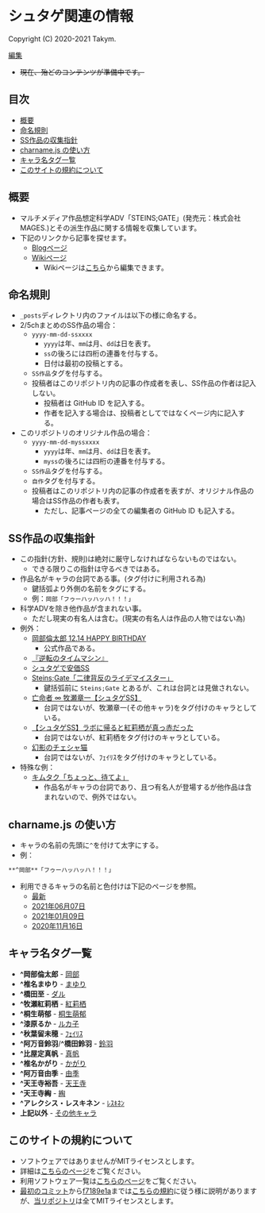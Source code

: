 # シュタゲ関連の情報
Copyright (C) 2020-2021 Takym.

[編集](https://github.com/Takym/shutage/)

* ~~現在、殆どのコンテンツが準備中です。~~

## 目次
* [概要](#summary)
* [命名規則](#naming_convention)
* [SS作品の収集指針](#collection_guidelines)
* [charname.js の使い方](#charname)
* [キャラ名タグ一覧](#charname_tags)
* [このサイトの規約について](#terms)

## 概要 <a id="summary"></a>
* マルチメディア作品想定科学ADV「STEINS;GATE」(発売元：株式会社MAGES.)とその派生作品に関する情報を収集しています。
* 下記のリンクから記事を探せます。
	* [Blogページ](https://takym.github.io/shutage/articles/tags.html)
	* [Wikiページ](https://takym.github.io/shutage/wiki/Home)
		* Wikiページは[こちら](https://github.com/Takym/shutage/wiki)から編集できます。

## 命名規則 <a id="naming_convention"></a>
* `_posts`ディレクトリ内のファイルは以下の様に命名する。
* 2/5chまとめのSS作品の場合：
	* `yyyy-mm-dd-ssxxxx`
		* `yyyy`は年、`mm`は月、`dd`は日を表す。
		* `ss`の後ろには四桁の連番を付与する。
		* 日付は最初の投稿とする。
	* `SS作品`タグを付与する。
	* 投稿者はこのリポジトリ内の記事の作成者を表し、SS作品の作者は記入しない。
		* 投稿者は GitHub ID を記入する。
		* 作者を記入する場合は、投稿者としてではなくページ内に記入する。
* このリポジトリのオリジナル作品の場合：
	* `yyyy-mm-dd-myssxxxx`
		* `yyyy`は年、`mm`は月、`dd`は日を表す。
		* `myss`の後ろには四桁の連番を付与する。
	* `SS作品`タグを付与する。
	* `自作`タグを付与する。
	* 投稿者はこのリポジトリ内の記事の作成者を表すが、オリジナル作品の場合はSS作品の作者も表す。
		* ただし、記事ページの全ての編集者の GitHub ID も記入する。

## SS作品の収集指針 <a id="collection_guidelines"></a>
* この指針(方針、規則)は絶対に厳守しなければならないものではない。
	* できる限りこの指針は守るべきではある。
* 作品名がキャラの台詞である事。(タグ付けに利用される為)
	* 鍵括弧より外側の名前をタグにする。
	* 例：`岡部「フゥーハッハッハ！！！」`
* 科学ADVを除き他作品が含まれない事。
	* ただし現実の有名人は含む。(現実の有名人は作品の人物ではない為)
* 例外：
	* [岡部倫太郎 12.14 HAPPY BIRTHDAY](https://takym.github.io/shutage/articles/2017/12/14/ss0000.html)
		* 公式作品である。
	* [『逆転のタイムマシン』](https://takym.github.io/shutage/articles/2017/05/20/ss0001.html)
	* [シュタゲで安価SS](https://takym.github.io/shutage/articles/2016/01/23/ss0000.html)
	* [Steins;Gate「二律背反のライデマイスター」](https://takym.github.io/shutage/articles/2015/09/27/ss0000.html)
		* 鍵括弧前に `Steins;Gate` とあるが、これは台詞とは見做されない。
	* [亡命者 ∞ 牧瀬章一【シュタゲSS】](https://takym.github.io/shutage/articles/2015/10/11/ss0000.html)
		* 台詞ではないが、牧瀬章一(その他キャラ)をタグ付けのキャラとしている。
	* [【シュタゲSS】ラボに帰ると紅莉栖が真っ赤だった](https://takym.github.io/shutage/articles/2015/08/06/ss0000.html)
		* 台詞ではないが、紅莉栖をタグ付けのキャラとしている。
	* [幻影のチェシャ猫](https://takym.github.io/shutage/articles/2015/02/28/ss0000.html)
		* 台詞ではないが、ﾌｪｲﾘｽをタグ付けのキャラとしている。
* 特殊な例：
	* [キムタク「ちょっと、待てよ」](https://takym.github.io/shutage/articles/2016/01/19/ss0000.html)
		* 作品名がキャラの台詞であり、且つ有名人が登場するが他作品は含まれないので、例外ではない。

## charname.js の使い方 <a id="charname"></a>
* キャラの名前の先頭に`^`を付けて太字にする。
* 例：
```markdown
**^岡部**「フゥーハッハッハ！！！」
```
* 利用できるキャラの名前と色付けは下記のページを参照。
	* [最新](https://takym.github.io/shutage/charname.html)
	* [2021年06月07日](https://takym.github.io/shutage/articles/2021/06/07/charname.html)
	* [2021年01月09日](https://takym.github.io/shutage/articles/2021/01/09/charname.html)
	* [2020年11月16日](https://takym.github.io/shutage/articles/2020/11/16/charname.html)

## キャラ名タグ一覧 <a id="charname_tags"></a>
* **^岡部倫太郎**                - [岡部](https://takym.github.io/shutage/articles/tags.html#岡部)
* **^椎名まゆり**                - [まゆり](https://takym.github.io/shutage/articles/tags.html#まゆり)
* **^橋田至**                    - [ダル](https://takym.github.io/shutage/articles/tags.html#ダル)
* **^牧瀬紅莉栖**                - [紅莉栖](https://takym.github.io/shutage/articles/tags.html#紅莉栖)
* **^桐生萌郁**                  - [桐生萌郁](https://takym.github.io/shutage/articles/tags.html#桐生萌郁)
* **^漆原るか**                  - [ルカ子](https://takym.github.io/shutage/articles/tags.html#ルカ子)
* **^秋葉留未穂**                - [ﾌｪｲﾘｽ](https://takym.github.io/shutage/articles/tags.html#ﾌｪｲﾘｽ)
* **^阿万音鈴羽**/**^橋田鈴羽** - [鈴羽](https://takym.github.io/shutage/articles/tags.html#鈴羽)
* **^比屋定真帆**                - [真帆](https://takym.github.io/shutage/articles/tags.html#真帆)
* **^椎名かがり**                - [かがり](https://takym.github.io/shutage/articles/tags.html#かがり)
* **^阿万音由季**                - [由季](https://takym.github.io/shutage/articles/tags.html#由季)
* **^天王寺裕吾**                - [天王寺](https://takym.github.io/shutage/articles/tags.html#天王寺)
* **^天王寺綯**                  - [綯](https://takym.github.io/shutage/articles/tags.html#綯)
* **^アレクシス・レスキネン**    - [ﾚｽｷﾈﾝ](https://takym.github.io/shutage/articles/tags.html#ﾚｽｷﾈﾝ)
* **上記以外**                   - [その他キャラ](https://takym.github.io/shutage/articles/tags.html#その他キャラ)

## このサイトの規約について <a id="terms"></a>
* ソフトウェアではありませんがMITライセンスとします。
* 詳細は[こちらのページ](./LICENSE.md)をご覧ください。
* 利用ソフトウェア一覧は[こちらのページ](./using_softwares.md)をご覧ください。
* [最初のコミット](https://github.com/Takym/shutage/commit/d0de37a9392bcef975526993484296e3a36d78b6)から[f7189e1a](https://github.com/Takym/shutage/commit/f7189e1aa99d298f2f4d2efa5527b1c05b14b2d3)までは[こちらの規約](https://github.com/Takym/takym.github.io/blob/gh-pages/LICENSE.md)に従う様に説明がありますが、[当リポジトリ](https://github.com/Takym/shutage)は全てMITライセンスとします。
